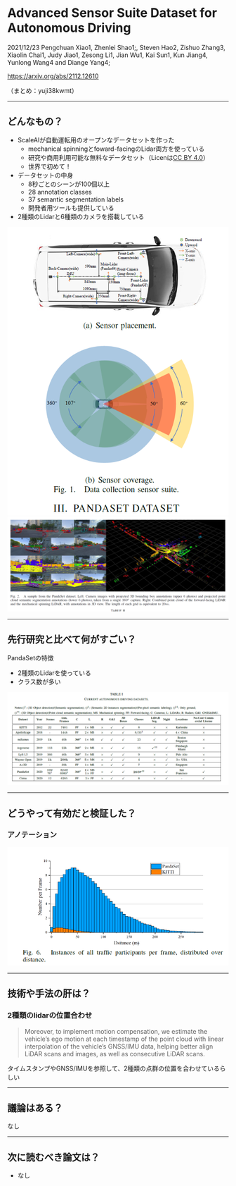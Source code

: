 Advanced Sensor Suite Dataset for Autonomous Driving
===

2021/12/23 Pengchuan Xiao1, Zhenlei Shao1;, Steven Hao2, Zishuo Zhang3, Xiaolin Chai1, Judy Jiao1,
Zesong Li1, Jian Wu1, Kai Sun1, Kun Jiang4, Yunlong Wang4 and Diange Yang4;


https://arxiv.org/abs/2112.12610

（まとめ：yuji38kwmt）

---

## どんなもの？

* ScaleAIが自動運転用のオープンなデータセットを作った
    * mechanical spinningとfoward-facingのLidar両方を使っている
    * 研究や商用利用可能な無料なデータセット（Licenは[CC BY 4.0](https://scale.com/legal/pandaset-terms-of-use)）
    * 世界で初めて！
* データセットの中身
    * 8秒ごとのシーンが100個以上
    * 28 annotation classes
    * 37 semantic segmentation labels
    * 開発者用ツールも提供している
* 2種類のLidarと6種類のカメラを搭載している

![fig1](yuji38kwmt/fig1.png)
![fig2](yuji38kwmt/fig2.png)

---

## 先行研究と比べて何がすごい？

PandaSetの特徴
* 2種類のLidarを使っている
* クラス数が多い

![tab1](yuji38kwmt/tab1.png)


---

## どうやって有効だと検証した？

### アノテーション

![fig6](yuji38kwmt/fig6.png)

---

## 技術や手法の肝は？


### 2種類のlidarの位置合わせ
>Moreover, to implement motion
compensation, we estimate the vehicle’s ego motion at each
timestamp of the point cloud with linear interpolation of the
vehicle’s GNSS/IMU data, helping better align LiDAR scans
and images, as well as consecutive LiDAR scans.

タイムスタンプやGNSS/IMUを参照して、2種類の点群の位置を合わせているらしい


---

## 議論はある？
なし


---

## 次に読むべき論文は？
* なし